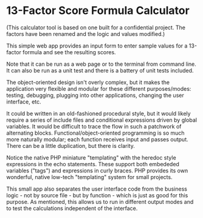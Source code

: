 13-Factor Score Formula Calculator
=====================

(This calculator tool is based on one built for a confidential project.  The factors have been renamed and the logic
and values modified.)

This simple web app provides an input form to enter sample values for a 13-factor formula and see the resulting
scores.

Note that it can be run as a web page or to the terminal from command line.  It can also be run as a unit test
and there is a battery of unit tests included.

The object-oriented design isn't overly complex, but it makes the application very flexible and modular for these
different purposes/modes: testing, debugging, plugging into other applications, changing the user interface, etc.

It could be written in an old-fashioned procedural style, but it would likely require a series of include files
and conditional expressions driven by global variables.  It would be difficult to trace the flow in such a patchwork
of alternating blocks.  Functional/object-oriented programming is so much more naturally modular; each function
receives input and passes output.  There can be a little duplication, but there is clarity.

Notice the native PHP miniature "templating" with the heredoc style expressions in the echo statements.  These
support both embededed variables ("tags") and expressions in curly braces.  PHP provides its own wonderful, native
low-tech "templating" system for small projects.

This small app also separates the user interface code from the business logic - not by source file - but by
function - which is just as good for this purpose.  As mentioned, this allows us to run in different output
modes and to test the calculations independent of the interface.
